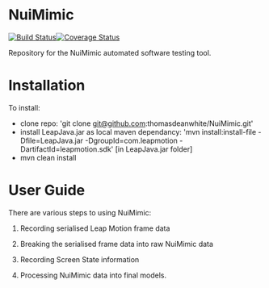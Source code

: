 # NuiMimic #
[![Build Status](https://travis-ci.org/thomasdeanwhite/NuiMimic.svg?branch=master)](https://travis-ci.org/thomasdeanwhite/NuiMimic)[![Coverage Status](https://coveralls.io/repos/github/thomasdeanwhite/NuiMimic/badge.svg?branch=master)](https://coveralls.io/github/thomasdeanwhite/NuiMimic?branch=master)

Repository for the NuiMimic automated software testing tool.

# Installation #

To install:
- clone repo: 'git clone git@github.com:thomasdeanwhite/NuiMimic.git' 
- install LeapJava.jar as local maven dependancy: 'mvn install:install-file -Dfile=LeapJava.jar -DgroupId=com.leapmotion -DartifactId=leapmotion.sdk' [in LeapJava.jar folder]
- mvn clean install

# User Guide #

There are various steps to using NuiMimic:
1. Recording serialised Leap Motion frame data

2. Breaking the serialised frame data into raw NuiMimic data

3. Recording Screen State information

4. Processing NuiMimic data into final models.